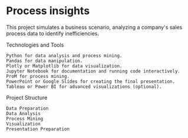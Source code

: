 # Process insights
This project simulates a business scenario, analyzing a company's sales process data to identify inefficiencies.


Technologies and Tools

    Python for data analysis and process mining.
    Pandas for data manipulation.
    Plotly or Matplotlib for data visualization.
    Jupyter Notebook for documentation and running code interactively.
    ProM for process mining.
    PowerPoint or Google Slides for creating the final presentation.
    Tableau or Power BI for advanced visualizations (optional).

Project Structure

    Data Preparation
    Data Analysis
    Process Mining
    Visualization
    Presentation Preparation
